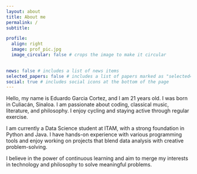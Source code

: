 ```yaml
---
layout: about
title: About me
permalink: /
subtitle: 

profile:
  align: right
  image: prof_pic.jpg
  image_circular: false # crops the image to make it circular
  

news: false # includes a list of news items
selected_papers: false # includes a list of papers marked as "selected={true}"
social: true # includes social icons at the bottom of the page
---
```

Hello, my name is Eduardo Garcia Cortez, and I am 21 years old. I was born in Culiacán, Sinaloa. I am passionate about coding, classical music, literature, and philosophy. I enjoy cycling and staying active through regular exercise.

I am currently a Data Science student at ITAM, with a strong foundation in Python and Java. I have hands-on experience with various programming tools and enjoy working on projects that blend data analysis with creative problem-solving.

I believe in the power of continuous learning and aim to merge my interests in technology and philosophy to solve meaningful problems.

